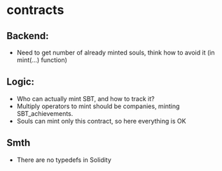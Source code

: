 # contracts

## Backend:
- Need to get number of already minted souls, think how to avoid it (in mint(...) function)

## Logic:
- Who can actually mint SBT, and how to track it?
- Multiply operators to mint should be companies, minting SBT_achievements.
- Souls can mint only this contract, so here everything is OK

## Smth
- There are no typedefs in Solidity